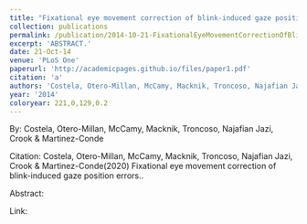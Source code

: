 ```yaml
---
title: "Fixational eye movement correction of blink-induced gaze position errors."
collection: publications
permalink: /publication/2014-10-21-FixationalEyeMovementCorrectionOfBlink_inducedGazePositionError
excerpt: 'ABSTRACT.'
date: 21-Oct-14
venue: 'PLoS One'
paperurl: 'http://academicpages.github.io/files/paper1.pdf'
citation: 'a'
authors: 'Costela, Otero-Millan, McCamy, Macknik, Troncoso, Najafian Jazi, Crook & Martinez-Conde'
year: '2014'
coloryear: 221,0,129,0.2
---
```


By: Costela, Otero-Millan, McCamy, Macknik, Troncoso, Najafian Jazi, Crook & Martinez-Conde

Citation: Costela, Otero-Millan, McCamy, Macknik, Troncoso, Najafian Jazi, Crook & Martinez-Conde(2020) Fixational eye movement correction of blink-induced gaze position errors.. 

Abstract: 

Link: 
